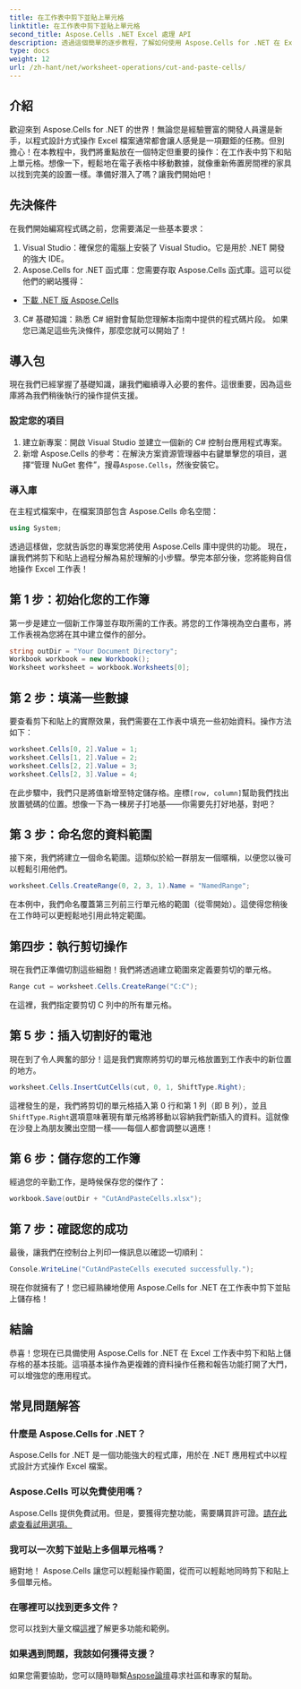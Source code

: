 ```yaml
---
title: 在工作表中剪下並貼上單元格
linktitle: 在工作表中剪下並貼上單元格
second_title: Aspose.Cells .NET Excel 處理 API
description: 透過這個簡單的逐步教程，了解如何使用 Aspose.Cells for .NET 在 Excel 中剪下和貼上儲存格。
type: docs
weight: 12
url: /zh-hant/net/worksheet-operations/cut-and-paste-cells/
---
```

## 介紹
歡迎來到 Aspose.Cells for .NET 的世界！無論您是經驗豐富的開發人員還是新手，以程式設計方式操作 Excel 檔案通常都會讓人感覺是一項艱鉅的任務。但別擔心！在本教程中，我們將重點放在一個特定但重要的操作：在工作表中剪下和貼上單元格。想像一下，輕鬆地在電子表格中移動數據，就像重新佈置房間裡的家具以找到完美的設置一樣。準備好潛入了嗎？讓我們開始吧！
## 先決條件
在我們開始編寫程式碼之前，您需要滿足一些基本要求：
1. Visual Studio：確保您的電腦上安裝了 Visual Studio。它是用於 .NET 開發的強大 IDE。
2. Aspose.Cells for .NET 函式庫：您需要存取 Aspose.Cells 函式庫。這可以從他們的網站獲得：
- [下載 .NET 版 Aspose.Cells](https://releases.aspose.com/cells/net/)
3. C# 基礎知識：熟悉 C# 絕對會幫助您理解本指南中提供的程式碼片段。
如果您已滿足這些先決條件，那麼您就可以開始了！
## 導入包
現在我們已經掌握了基礎知識，讓我們繼續導入必要的套件。這很重要，因為這些庫將為我們稍後執行的操作提供支援。
### 設定您的項目
1. 建立新專案：開啟 Visual Studio 並建立一個新的 C# 控制台應用程式專案。
2. 新增 Aspose.Cells 的參考：在解決方案資源管理器中右鍵單擊您的項目，選擇“管理 NuGet 套件”，搜尋`Aspose.Cells`，然後安裝它。
### 導入庫
在主程式檔案中，在檔案頂部包含 Aspose.Cells 命名空間：
```csharp
using System;
```
透過這樣做，您就告訴您的專案您將使用 Aspose.Cells 庫中提供的功能。
現在，讓我們將剪下和貼上過程分解為易於理解的小步驟。學完本部分後，您將能夠自信地操作 Excel 工作表！
## 第 1 步：初始化您的工作簿
第一步是建立一個新工作簿並存取所需的工作表。將您的工作簿視為空白畫布，將工作表視為您將在其中建立傑作的部分。
```csharp
string outDir = "Your Document Directory";
Workbook workbook = new Workbook();
Worksheet worksheet = workbook.Worksheets[0];
```
## 第 2 步：填滿一些數據
要查看剪下和貼上的實際效果，我們需要在工作表中填充一些初始資料。操作方法如下：
```csharp
worksheet.Cells[0, 2].Value = 1;
worksheet.Cells[1, 2].Value = 2;
worksheet.Cells[2, 2].Value = 3;
worksheet.Cells[2, 3].Value = 4;
```
在此步驟中，我們只是將值新增至特定儲存格。座標`[row, column]`幫助我們找出放置號碼的位置。想像一下為一棟房子打地基——你需要先打好地基，對吧？
## 第 3 步：命名您的資料範圍
接下來，我們將建立一個命名範圍。這類似於給一群朋友一個暱稱，以便您以後可以輕鬆引用他們。
```csharp
worksheet.Cells.CreateRange(0, 2, 3, 1).Name = "NamedRange";
```
在本例中，我們命名覆蓋第三列前三行單元格的範圍（從零開始）。這使得您稍後在工作時可以更輕鬆地引用此特定範圍。
## 第四步：執行剪切操作
現在我們正準備切割這些細胞！我們將透過建立範圍來定義要剪切的單元格。
```csharp
Range cut = worksheet.Cells.CreateRange("C:C");
```
在這裡，我們指定要剪切 C 列中的所有單元格。
## 第 5 步：插入切割好的電池
現在到了令人興奮的部分！這是我們實際將剪切的單元格放置到工作表中的新位置的地方。
```csharp
worksheet.Cells.InsertCutCells(cut, 0, 1, ShiftType.Right);
```
這裡發生的是，我們將剪切的單元格插入第 0 行和第 1 列（即 B 列），並且`ShiftType.Right`選項意味著現有單元格將移動以容納我們新插入的資料。這就像在沙發上為朋友騰出空間一樣——每個人都會調整以適應！
## 第 6 步：儲存您的工作簿
經過您的辛勤工作，是時候保存您的傑作了：
```csharp
workbook.Save(outDir + "CutAndPasteCells.xlsx");
```
## 第 7 步：確認您的成功
最後，讓我們在控制台上列印一條訊息以確認一切順利：
```csharp
Console.WriteLine("CutAndPasteCells executed successfully.");
```
現在你就擁有了！您已經熟練地使用 Aspose.Cells for .NET 在工作表中剪下並貼上儲存格！
## 結論
恭喜！您現在已具備使用 Aspose.Cells for .NET 在 Excel 工作表中剪下和貼上儲存格的基本技能。這項基本操作為更複雜的資料操作任務和報告功能打開了大門，可以增強您的應用程式。
## 常見問題解答
### 什麼是 Aspose.Cells for .NET？  
Aspose.Cells for .NET 是一個功能強大的程式庫，用於在 .NET 應用程式中以程式設計方式操作 Excel 檔案。 
### Aspose.Cells 可以免費使用嗎？  
 Aspose.Cells 提供免費試用。但是，要獲得完整功能，需要購買許可證。[請在此處查看試用選項。](https://releases.aspose.com/)
### 我可以一次剪下並貼上多個單元格嗎？  
絕對地！ Aspose.Cells 讓您可以輕鬆操作範圍，從而可以輕鬆地同時剪下和貼上多個單元格。
### 在哪裡可以找到更多文件？  
您可以找到大量文檔[這裡](https://reference.aspose.com/cells/net/)了解更多功能和範例。
### 如果遇到問題，我該如何獲得支援？  
如果您需要協助，您可以隨時聯繫[Aspose論壇](https://forum.aspose.com/c/cells/9)尋求社區和專家的幫助。